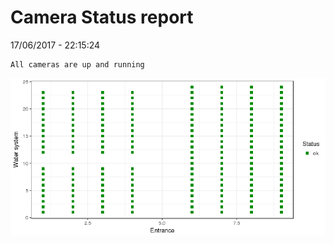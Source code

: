 Camera Status report
================
17/06/2017 - 22:15:24

    All cameras are up and running

![](camreport_files/figure-markdown_github/unnamed-chunk-2-1.png)
